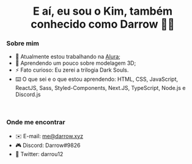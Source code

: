 <h1 align="center">E aí, eu sou o Kim, também conhecido como Darrow 👋😎</h1>

### Sobre mim

- 🔭 Atualmente estou trabalhando na <a href="https://github.com/alura-cursos">Alura</a>;
- 🌱 Aprendendo um pouco sobre modelagem 3D;
- ⚡ Fato curioso: Eu zerei a trilogia Dark Souls.
- ⌨️ O que sei e o que estou aprendendo: HTML, CSS, JavaScript, ReactJS, Sass, Styled-Components, Next.JS, TypeScript, Node.js e Discord.js

<br />

### Onde me encontrar

- ✉️ E-mail: me@darrow.xyz
- 🎮 Discord: Darrow#9826
- 🐤 Twitter: darrou12
